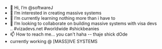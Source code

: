 - 👋 Hi, I’m @softwareJ
- 👀 I’m interested in creating massive systems
- 🌱 I’m currently learning nothing more than i have to
- 💞️ I’m looking to collaborate on building massive systems with visa devs .. #vizadevs.net #worldwide #shickbeanies
- 📫 How to reach me... you can't haha -- thaje shick dOde
- currently working @ [MASS]IVE SYSTEMS
<!---
softwareJ/softwareJ is a ✨ special ✨ repository because its `README.md` (this file) appears on your GitHub profile.
You can click the Preview link to take a look at your changes.
--->
